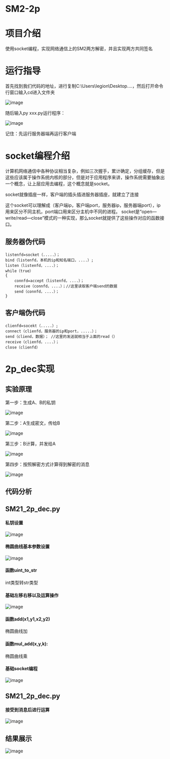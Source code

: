 # SM2-2p

# 项目介绍

使用socket编程，实现网络通信上的SM2两方解密，并且实现两方共同签名

# 运行指导

首先找到我们代码的地址，进行复制C:\Users\legion\Desktop\....，然后打开命令行窗口输入cd进入文件夹


![image](https://user-images.githubusercontent.com/75195549/181517389-c15756b2-7932-4fa4-8d3b-6944c6014700.png)



随后输入py xxx.py运行程序：

![image](https://user-images.githubusercontent.com/75195549/181517516-71a86a7e-e426-41b0-930d-ca9f367dd206.png)


记住：先运行服务器端再运行客户端



# socket编程介绍


计算机网络通信中各种协议相当复杂，例如三次握手，累计确定，分组缓存，但是这些应该属于操作系统内核的部分，但是对于应用程序来讲，操作系统需要抽象出一个概念，让上层应用去编程，这个概念就是socket。

socket就像插座一样，客户端的插头插进服务器插座，就建立了连接

这个socket可以理解成（客户端ip，客户端port，服务器ip，服务器端port），ip用来区分不同主机，port端口用来区分主机中不同的进程。
socket是“open—write/read—close”模式的一种实现，那么socket就提供了这些操作对应的函数接口。



## 服务器伪代码
```
listenfd=socket（.....）；
bind（listenfd，本机的ip和知名端口，....）;
listen（listenfd，....）；
while（true）
{
    connfd=accept（listenfd，....）；
    receive（connfd，....）；//这里读取客户端send的数据
    send（connfd，....）；
}
```


## 客户端伪代码

```
clienfd=socekt（.....）;
connect（clienfd，服务器的ip和port，.....）；
send（cliend，数据）； //这里的发送就相当于上面的read（）
receive（clienfd，....）；
close（clienfd）
```

# 2p_dec实现

## 实验原理

第一步：生成A、B的私钥

![image](https://user-images.githubusercontent.com/75195549/181730652-17cba3b7-fc29-4e54-b7e5-d837e83da941.png)


第二步：A生成密文，传给B


![image](https://user-images.githubusercontent.com/75195549/181730732-a2ac7a74-54ab-4813-a7b8-4361269d2621.png)




第三步：B计算，并发给A


![image](https://user-images.githubusercontent.com/75195549/181730796-9b12b36f-5994-4c1b-9b8a-29046d97c3ca.png)




第四步：按照解密方式计算得到解密的消息



![image](https://user-images.githubusercontent.com/75195549/181730857-6b627157-af18-4edf-aaed-72daf0d0ff79.png)




## 代码分析

## SM21_2p_dec.py
#### 私钥设置

![image](https://user-images.githubusercontent.com/75195549/181732206-cf967423-2e65-4278-b465-aa25aa800860.png)


#### 椭圆曲线基本参数设置


![image](https://user-images.githubusercontent.com/75195549/181732281-8d76085a-d943-42c9-a58c-fc9033b66503.png)



#### 函数uint_to_str

int类型转str类型


#### 基础左移右移以及运算操作

![image](https://user-images.githubusercontent.com/75195549/181732542-584d04b1-25e3-46b3-b35b-de7e028fccdd.png)

#### 函数add(x1,y1,x2,y2)
椭圆曲线加
#### 函数mul_add(x,y,k):
椭圆曲线乘

#### 基础socket编程


![image](https://user-images.githubusercontent.com/75195549/181732848-80a9c70e-7520-4b41-a21c-e4bd65702d5c.png)


## SM21_2p_dec.py
#### 接受到消息后进行运算


![image](https://user-images.githubusercontent.com/75195549/181733023-8b8116a7-6311-4202-81c5-3a2745c68902.png)



## 结果展示


![image](https://user-images.githubusercontent.com/75195549/181735600-f8ddae51-1aee-4a3c-83c5-891cd764ec85.png)


